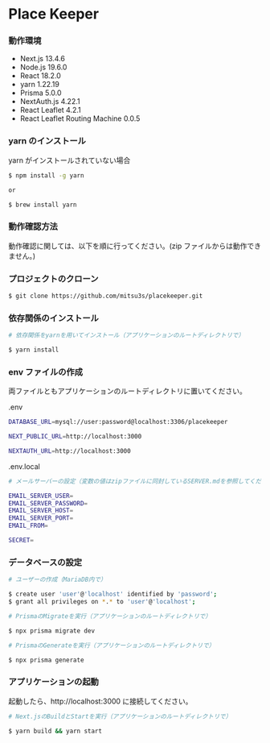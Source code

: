 # Place Keeper

### 動作環境

-   Next.js 13.4.6
-   Node.js 19.6.0
-   React 18.2.0
-   yarn 1.22.19
-   Prisma 5.0.0
-   NextAuth.js 4.22.1
-   React Leaflet 4.2.1
-   React Leaflet Routing Machine 0.0.5

### yarn のインストール

yarn がインストールされていない場合

```zsh
$ npm install -g yarn

or

$ brew install yarn

```

### 動作確認方法

動作確認に関しては、以下を順に行ってください。(zip ファイルからは動作できません。)

### プロジェクトのクローン

```zsh
$ git clone https://github.com/mitsu3s/placekeeper.git
```

### 依存関係のインストール

```zsh
# 依存関係をyarnを用いてインストール（アプリケーションのルートディレクトリで）

$ yarn install
```

### env ファイルの作成

両ファイルともアプリケーションのルートディレクトリに置いてください。

.env

```zsh
DATABASE_URL=mysql://user:password@localhost:3306/placekeeper

NEXT_PUBLIC_URL=http://localhost:3000

NEXTAUTH_URL=http://localhost:3000
```

.env.local

```zsh
# メールサーバーの設定（変数の値はzipファイルに同封しているSERVER.mdを参照してください。）

EMAIL_SERVER_USER=
EMAIL_SERVER_PASSWORD=
EMAIL_SERVER_HOST=
EMAIL_SERVER_PORT=
EMAIL_FROM=

SECRET=
```

### データベースの設定

```zsh
# ユーザーの作成（MariaDB内で）

$ create user 'user'@'localhost' identified by 'password';
$ grant all privileges on *.* to 'user'@'localhost';

# PrismaのMigrateを実行（アプリケーションのルートディレクトリで）

$ npx prisma migrate dev

# PrismaのGenerateを実行（アプリケーションのルートディレクトリで）

$ npx prisma generate
```

### アプリケーションの起動

起動したら、http://localhost:3000 に接続してください。

```zsh
# Next.jsのBuildとStartを実行（アプリケーションのルートディレクトリで）

$ yarn build && yarn start
```
